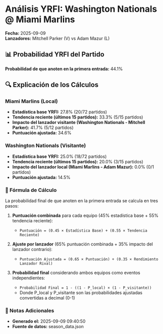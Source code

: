 # Análisis YRFI: Washington Nationals @ Miami Marlins

**Fecha:** 2025-09-09  
**Lanzadores:** Mitchell Parker (V) vs Adam Mazur (L)

## 📊 Probabilidad YRFI del Partido

**Probabilidad de que anoten en la primera entrada:** 44.1%

## 🔍 Explicación de los Cálculos

### Miami Marlins (Local)
- **Estadística base YRFI:** 27.8% (20/72 partidos)
- **Tendencia reciente (últimos 15 partidos):** 33.3% (5/15 partidos)
- **Impacto del lanzador visitante (Washington Nationals - Mitchell Parker):** 41.7% (5/12 partidos)
- **Puntuación ajustada:** 34.6%

### Washington Nationals (Visitante)
- **Estadística base YRFI:** 25.0% (18/72 partidos)
- **Tendencia reciente (últimos 15 partidos):** 20.0% (3/15 partidos)
- **Impacto del lanzador local (Miami Marlins - Adam Mazur):** 0.0% (0/1 partidos)
- **Puntuación ajustada:** 14.5%

### 📝 Fórmula de Cálculo

La probabilidad final de que anoten en la primera entrada se calcula en tres pasos:

1. **Puntuación combinada** para cada equipo (45% estadística base + 55% tendencia reciente):
   - `Puntuación = (0.45 × Estadística Base) + (0.55 × Tendencia Reciente)`

2. **Ajuste por lanzador** (65% puntuación combinada + 35% impacto del lanzador contrario):
   - `Puntuación Ajustada = (0.65 × Puntuación) + (0.35 × Rendimiento Lanzador Rival)`

3. **Probabilidad final** considerando ambos equipos como eventos independientes:
   - `Probabilidad Final = 1 - ((1 - P_local) × (1 - P_visitante))`
   - Donde P_local y P_visitante son las probabilidades ajustadas convertidas a decimal (0-1)

### 📌 Notas Adicionales

- **Generado el:** 2025-09-09 09:40:50
- **Fuente de datos:** season_data.json
